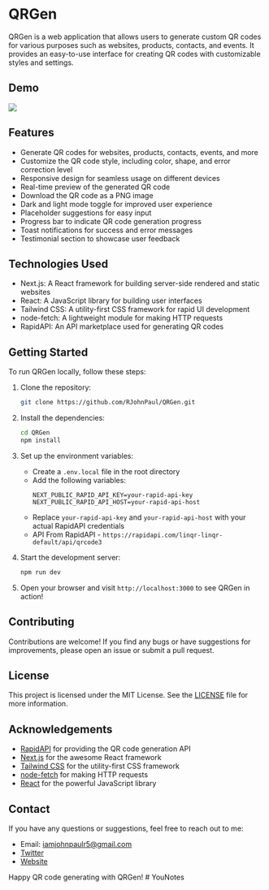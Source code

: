 # QRGen

QRGen is a web application that allows users to generate custom QR codes for various purposes such as websites, products, contacts, and events. It provides an easy-to-use interface for creating QR codes with customizable styles and settings.

## Demo

 ![](https://github.com/RJohnPaul/QRGen/blob/82dba01418449df23c034dfb6455ce678a4410ff/gif.gif)

## Features

- Generate QR codes for websites, products, contacts, events, and more
- Customize the QR code style, including color, shape, and error correction level
- Responsive design for seamless usage on different devices
- Real-time preview of the generated QR code
- Download the QR code as a PNG image
- Dark and light mode toggle for improved user experience
- Placeholder suggestions for easy input
- Progress bar to indicate QR code generation progress
- Toast notifications for success and error messages
- Testimonial section to showcase user feedback

## Technologies Used

- Next.js: A React framework for building server-side rendered and static websites
- React: A JavaScript library for building user interfaces
- Tailwind CSS: A utility-first CSS framework for rapid UI development
- node-fetch: A lightweight module for making HTTP requests
- RapidAPI: An API marketplace used for generating QR codes

## Getting Started

To run QRGen locally, follow these steps:

1. Clone the repository:

   ```bash
   git clone https://github.com/RJohnPaul/QRGen.git
   ```

2. Install the dependencies:

   ```bash
   cd QRGen
   npm install
   ```

3. Set up the environment variables:

   - Create a `.env.local` file in the root directory
   - Add the following variables:
     ```
     NEXT_PUBLIC_RAPID_API_KEY=your-rapid-api-key
     NEXT_PUBLIC_RAPID_API_HOST=your-rapid-api-host
     ```
   - Replace `your-rapid-api-key` and `your-rapid-api-host` with your actual RapidAPI credentials
   - API From RapidAPI - `https://rapidapi.com/linqr-linqr-default/api/qrcode3`

4. Start the development server:

   ```bash
   npm run dev
   ```

5. Open your browser and visit `http://localhost:3000` to see QRGen in action!

## Contributing

Contributions are welcome! If you find any bugs or have suggestions for improvements, please open an issue or submit a pull request.

## License

This project is licensed under the MIT License. See the [LICENSE](LICENSE) file for more information.

## Acknowledgements

- [RapidAPI](https://rapidapi.com/) for providing the QR code generation API
- [Next.js](https://nextjs.org/) for the awesome React framework
- [Tailwind CSS](https://tailwindcss.com/) for the utility-first CSS framework
- [node-fetch](https://www.npmjs.com/package/node-fetch) for making HTTP requests
- [React](https://reactjs.org/) for the powerful JavaScript library

## Contact

If you have any questions or suggestions, feel free to reach out to me:

- Email: iamjohnpaulr5@gmail.com
- [Twitter](https://twitter.com/iamjohnpaulr5)
- [Website](https://john-porfolio.vercel.app)

Happy QR code generating with QRGen!
#   Y o u N o t e s  
 